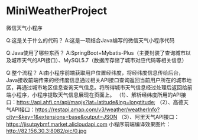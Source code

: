 # MiniWeatherProject
微信天气小程序


Q:这是关于什么的代码？
A:这是一项结合Java编写的微信天气小程序代码

Q:Java使用了哪些东西？
A:SpringBoot+Mybatis-Plus（主要封装了查询城市以及城市天气的API接口）、MySQL5.7（数据库存储了城市对应代码等相关信息）

Q:整个流程？
A:由小程序前端获取用户位置经纬度，将经纬度信息传给后台，Java接收前端传来的经纬度信息通过相关API接口查询返回当前用户所在的城市地区，再通过城市地区信息查询天气信息。将所得城市天气信息经过处理后返回给前端小程序，小程序提取天气信息展现在页面上。
（1）、解析经纬度所用的API接口：https://api.ahfi.cn/api/mapjx?lat=latitude&lng=longtitude;
（2）、高德天气API接口：https://restapi.amap.com/v3/weather/weatherInfo?city=&key=1&extensions=base&output=JSON
（3）、阿里天气API接口：https://jisutqybmf.market.alicloudapi.com
小程序前端编译效果图片：http://82.156.30.3:8082/pic/0.jpg
